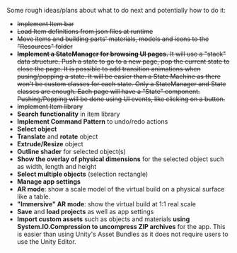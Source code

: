 Some rough ideas/plans about what to do next and potentially how to do it:
- ~~Implement Item bar~~
- ~~Load Item definitions from json files at runtime~~
- ~~Move items and building parts' materials, models and icons to the "Resources" folder~~
- ~~**Implement a StateManager for browsing UI pages.** It will use a "stack" data structure. Push a state to go to a new page, pop the current state to close the page. It is possible to add transition animations when pusing/popping a state. It will be easier than a State Machine as there won't be custom classes for each state. Only a StateManager and State classes are enough. Each page will have a "State" component. Pushing/Popping will be done using UI events, like clicking on a button.~~
- ~~Implement Item library~~
- **Search functionality** in item library
- **Implement Command Pattern** to undo/redo actions
- **Select object**
- **Translate** and **rotate** object
- **Extrude/Resize** object
- **Outline shader** for selected object(s)
- **Show the overlay of physical dimensions** for the selected object such as width, length and height
- **Select multiple objects** (selection rectangle)
- **Manage app settings**
- **AR mode**: show a scale model of the virtual build on a physical surface like a table.
- **"Immersive" AR mode**: show the virtual build at 1:1 real scale
- **Save** and **load projects** as well as app settings
- **Import custom assets** such as objects and materials **using System.IO.Compression to uncompress ZIP archives** for the app. This is easier than using Unity's Asset Bundles as it does not require users to use the Unity Editor.